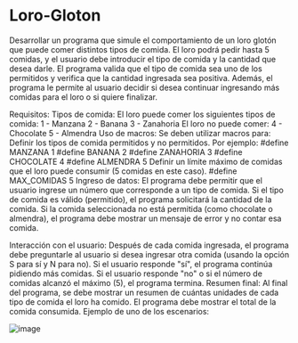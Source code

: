 # Loro-Gloton
Desarrollar un programa que simule el comportamiento de un loro glotón que puede comer distintos tipos de comida. El loro podrá pedir hasta 5 comidas, y el usuario debe introducir el tipo de comida y la cantidad que desea darle. El programa valida que el tipo de comida sea uno de los permitidos y verifica que la cantidad ingresada sea positiva. Además, el programa le permite al usuario decidir si desea continuar ingresando más comidas para el loro o si quiere finalizar.  

Requisitos:  Tipos de comida: El loro puede comer los siguientes tipos de comida:  1 - Manzana 2 - Banana 3 - Zanahoria El loro no puede comer:  4 - Chocolate 5 - Almendra 
Uso de macros: Se deben utilizar macros para:  Definir los tipos de comida permitidos y no permitidos. Por ejemplo: #define MANZANA 1 #define BANANA 2 #define ZANAHORIA 3 #define CHOCOLATE 4 #define ALMENDRA 5 Definir un límite máximo de comidas que el loro puede consumir (5 comidas en este caso). 
#define MAX_COMIDAS 5 Ingreso de datos:  El programa debe permitir que el usuario ingrese un número que corresponde a un tipo de comida. Si el tipo de comida es válido (permitido), el programa solicitará la cantidad de la comida. Si la comida seleccionada no está permitida (como chocolate o almendra), el programa debe mostrar un mensaje de error y no contar esa comida. 

Interacción con el usuario:  Después de cada comida ingresada, el programa debe preguntarle al usuario si desea ingresar otra comida (usando la opción S para sí y N para no). Si el usuario responde "sí", el programa continúa pidiendo más comidas. Si el usuario responde "no" o si el número de comidas alcanzó el máximo (5), el programa termina. Resumen final:  Al final del programa, se debe mostrar un resumen de cuántas unidades de cada tipo de comida el loro ha comido. El programa debe mostrar el total de la comida consumida. Ejemplo de uno de los escenarios:
 
![image](https://github.com/user-attachments/assets/42653e87-c750-4260-b0f1-5d2fbbcc01c2)
